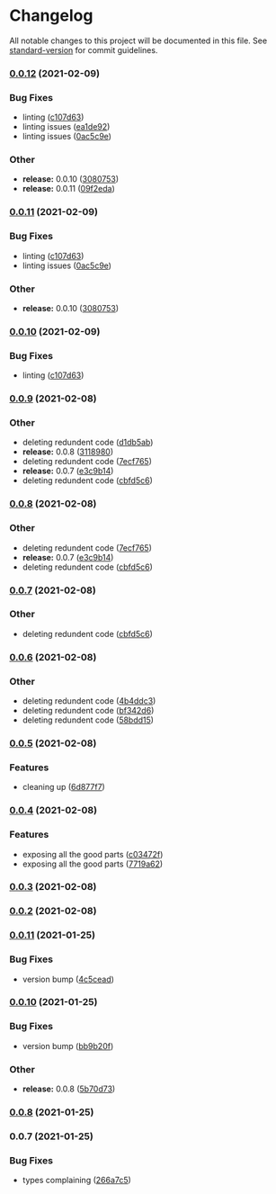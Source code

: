 # Changelog

All notable changes to this project will be documented in this file. See [standard-version](https://github.com/conventional-changelog/standard-version) for commit guidelines.

### [0.0.12](https://github.com/excelWithBusiness/webmobile-cms-landing-pages/compare/v0.0.9...v0.0.12) (2021-02-09)


### Bug Fixes

* linting ([c107d63](https://github.com/excelWithBusiness/webmobile-cms-landing-pages/commit/c107d63d4389b4ba317408d85b80985afe87f763))
* linting issues ([ea1de92](https://github.com/excelWithBusiness/webmobile-cms-landing-pages/commit/ea1de921b0fd20eab345287c69d5519683540eed))
* linting issues ([0ac5c9e](https://github.com/excelWithBusiness/webmobile-cms-landing-pages/commit/0ac5c9e7427540fbd888db7eca818a0f368907ea))


### Other

* **release:** 0.0.10 ([3080753](https://github.com/excelWithBusiness/webmobile-cms-landing-pages/commit/3080753f6850c4ad39c1fd2cfa4738623f7421a8))
* **release:** 0.0.11 ([09f2eda](https://github.com/excelWithBusiness/webmobile-cms-landing-pages/commit/09f2edaa60f70449cc090e1142dcbd58761ab680))

### [0.0.11](https://github.com/excelWithBusiness/webmobile-cms-landing-pages/compare/v0.0.9...v0.0.11) (2021-02-09)


### Bug Fixes

* linting ([c107d63](https://github.com/excelWithBusiness/webmobile-cms-landing-pages/commit/c107d63d4389b4ba317408d85b80985afe87f763))
* linting issues ([0ac5c9e](https://github.com/excelWithBusiness/webmobile-cms-landing-pages/commit/0ac5c9e7427540fbd888db7eca818a0f368907ea))


### Other

* **release:** 0.0.10 ([3080753](https://github.com/excelWithBusiness/webmobile-cms-landing-pages/commit/3080753f6850c4ad39c1fd2cfa4738623f7421a8))

### [0.0.10](https://github.com/excelWithBusiness/webmobile-cms-landing-pages/compare/v0.0.9...v0.0.10) (2021-02-09)


### Bug Fixes

* linting ([c107d63](https://github.com/excelWithBusiness/webmobile-cms-landing-pages/commit/c107d63d4389b4ba317408d85b80985afe87f763))

### [0.0.9](https://github.com/excelWithBusiness/webmobile-cms-landing-pages/compare/v0.0.6...v0.0.9) (2021-02-08)


### Other

* deleting redundent code ([d1db5ab](https://github.com/excelWithBusiness/webmobile-cms-landing-pages/commit/d1db5abda387221e4cce96d3c05f09ae8b32cd97))
* **release:** 0.0.8 ([3118980](https://github.com/excelWithBusiness/webmobile-cms-landing-pages/commit/31189803d200b0b88e245f46dd548fc97bbb7d1d))
* deleting redundent code ([7ecf765](https://github.com/excelWithBusiness/webmobile-cms-landing-pages/commit/7ecf765536e589c105237265b62ac530d5e3092e))
* **release:** 0.0.7 ([e3c9b14](https://github.com/excelWithBusiness/webmobile-cms-landing-pages/commit/e3c9b14f28751c4f091586be84b660f3d531e3ba))
* deleting redundent code ([cbfd5c6](https://github.com/excelWithBusiness/webmobile-cms-landing-pages/commit/cbfd5c630079c9b4b38a84825371a46f915d3f84))

### [0.0.8](https://github.com/excelWithBusiness/webmobile-cms-landing-pages/compare/v0.0.6...v0.0.8) (2021-02-08)


### Other

* deleting redundent code ([7ecf765](https://github.com/excelWithBusiness/webmobile-cms-landing-pages/commit/7ecf765536e589c105237265b62ac530d5e3092e))
* **release:** 0.0.7 ([e3c9b14](https://github.com/excelWithBusiness/webmobile-cms-landing-pages/commit/e3c9b14f28751c4f091586be84b660f3d531e3ba))
* deleting redundent code ([cbfd5c6](https://github.com/excelWithBusiness/webmobile-cms-landing-pages/commit/cbfd5c630079c9b4b38a84825371a46f915d3f84))

### [0.0.7](https://github.com/excelWithBusiness/webmobile-cms-landing-pages/compare/v0.0.6...v0.0.7) (2021-02-08)


### Other

* deleting redundent code ([cbfd5c6](https://github.com/excelWithBusiness/webmobile-cms-landing-pages/commit/cbfd5c630079c9b4b38a84825371a46f915d3f84))

### [0.0.6](https://github.com/excelWithBusiness/webmobile-cms-landing-pages/compare/v0.0.5...v0.0.6) (2021-02-08)


### Other

* deleting redundent code ([4b4ddc3](https://github.com/excelWithBusiness/webmobile-cms-landing-pages/commit/4b4ddc366932f868c5e5d6fa2d353ddfb101fd9d))
* deleting redundent code ([bf342d6](https://github.com/excelWithBusiness/webmobile-cms-landing-pages/commit/bf342d69ca79f75e747421fb0b12684331fd8b6f))
* deleting redundent code ([58bdd15](https://github.com/excelWithBusiness/webmobile-cms-landing-pages/commit/58bdd1543c39bc529522572ec23827317fc44be4))

### [0.0.5](https://github.com/excelWithBusiness/webmobile-cms-landing-pages/compare/v0.0.4...v0.0.5) (2021-02-08)


### Features

* cleaning up ([6d877f7](https://github.com/excelWithBusiness/webmobile-cms-landing-pages/commit/6d877f7c6f5bc4e6ebe4ee46c9753504ed15ea8f))

### [0.0.4](https://github.com/excelWithBusiness/webmobile-cms-landing-pages/compare/v0.0.3...v0.0.4) (2021-02-08)


### Features

* exposing all the good parts ([c03472f](https://github.com/excelWithBusiness/webmobile-cms-landing-pages/commit/c03472fd74200737bc3b06e87ebabe02504a87ea))
* exposing all the good parts ([7719a62](https://github.com/excelWithBusiness/webmobile-cms-landing-pages/commit/7719a62b568ded79d62b8ffaa675b6b0af5a019c))

### [0.0.3](https://github.com/excelWithBusiness/webmobile-cms-landing-pages/compare/v0.0.11...v0.0.3) (2021-02-08)

### [0.0.2](https://github.com/excelWithBusiness/webmobile-cms-components/compare/v0.0.11...v0.0.2) (2021-02-08)

### [0.0.11](https://github.com/excelWithBusiness/webmobile-cms-components/compare/v0.0.10...v0.0.11) (2021-01-25)


### Bug Fixes

* version bump ([4c5cead](https://github.com/excelWithBusiness/webmobile-cms-components/commit/4c5cead55ea6cd5848aed0b94587ac65ca344b72))

### [0.0.10](https://github.com/excelWithBusiness/webmobile-cms-components/compare/v0.0.7...v0.0.10) (2021-01-25)


### Bug Fixes

* version bump ([bb9b20f](https://github.com/excelWithBusiness/webmobile-cms-components/commit/bb9b20fa19ac2d2f4effc9a0513741b3b8eb6479))


### Other

* **release:** 0.0.8 ([5b70d73](https://github.com/excelWithBusiness/webmobile-cms-components/commit/5b70d7346d9fc9a97276f398d894f1a5bb5d61bd))

### [0.0.8](https://github.com/excelWithBusiness/webmobile-cms-content/compare/v0.0.7...v0.0.8) (2021-01-25)

### 0.0.7 (2021-01-25)


### Bug Fixes

* types complaining ([266a7c5](https://github.com/excelWithBusiness/webmobile-cms-content/commit/266a7c57be37f2555c6725977e506423a574397a))
